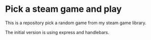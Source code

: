 # Pick a steam game and play

This is a repository pick a random game from my steam game library.

The initial version is using express and handlebars.